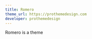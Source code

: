 ```yaml
---
title: Romero
theme_url: https://prothemedesign.com
developer: prothemedesign
---
```

Romero is a theme
